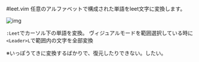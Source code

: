 #leet.vim
任意のアルファベットで構成された単語をleet文字に変換します。

![img](http://mtwtkman.com/static/g/DsijypHnG6GE/image.gif)

`:Leet`でカーソル下の単語を変換。
ヴィジュアルモードを範囲選択している時に`<Leader>L`で範囲内の文字を全部変換

※いっぽうてきに変換するばかりで、復元したりできない。したい。
